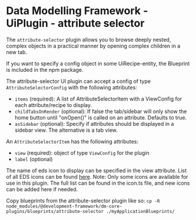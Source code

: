 # Data Modelling Framework - UiPlugin - attribute selector

The `attribute-selector` plugin allows you to browse deeply nested, complex objects in a practical manner by opening
complex children
in a new tab.

If you want to specify a config object in some UiRecipe-entity, the Blueprint is included in the npm package.

The attribute-selector UI plugin can accept a config of type `AttributeSelectorConfig` with the following attributes:

* `items` (required): A list of AttributeSelectorItem with a ViewConfig for each attribute/recipe to display.
* `childTabsOnRender` (optional): If false the tab/sidebar will only show the home button until "onOpen()" is called on
  an attribute. Defaults to true.
* `asSidebar` (optional): Specify if attributes should be displayed in a sidebar view. The alternative is a tab view.

An `AttributeSelectorItem` has the following attributes:

* `view` (required): object of type `ViewConfig` for the plugin
* `label` (optional)

The name of eds icon to display can be specified in the view attribute. List of all EDS icons can be
  found [here](https://eds-storybook-react.azurewebsites.net/?path=/docs/icons--preview). Note: Only some icons are
  available for use in this plugin. The full list can be found in the icon.ts file, and new icons can be added here if
  needed.

Copy blueprints from the attribute-selector plugin like so:
`cp -R node_modules/@development-framework/dm-core-plugins/blueprints/attribute-selector ./myApplicationBlueprints/`

